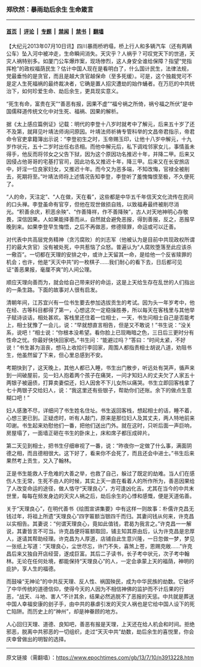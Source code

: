 ### 郑欣然：暴雨劫后余生 生命箴言

---

#### [首页](../../../..?n3913228) &nbsp;|&nbsp; [评论](../../../../../epoch-comment?n3913228) &nbsp;|&nbsp; [专题](../../../../../epoch-special?n3913228) &nbsp;|&nbsp; [禁闻](../../../../../epoch-news?n3913228) &nbsp;|&nbsp; [禁书](../../../../../books?n3913228) &nbsp;|&nbsp; [翻墙](https://github.com/gfw-breaker/nogfw/blob/master/README.md?n3913228)


<div class="post_content" id="artbody" itemprop="articleBody">
 <!-- article content begin -->
 <p>
  【大纪元2013年07月10日讯】四川暴雨桥坍塌，桥上行人和多辆汽车（还有两辆公车）坠入河中被冲走，生命瞬间消失。天灾乎？人祸乎？可叹党天下的世道，天灾人祸特别多。如厦门公车爆炸案，现场惨烈，这人身安全谁给保障？指望“党指挥枪”的政权福荫民生？估计中国人现在是看明白了，什么国计民生，法律法规，党最垂怜的是贪官，而且是越大贪官越保命（至多死缓）。可是，这个独裁党可不是定人生死福祸的最终裁决者，它确是置人招灾遭劫的始作蛹者。在万厄的中共统治下，如何珍爱生命、劫后余生，更具现实意义。
 </p>
 <p>
  “死生有命，富贵在天”“善恶有报，因果不虚”“福兮祸之所倚，祸兮福之所伏”是中国儒释道传统文化中对生死、福祸、因果的解析。
 </p>
 <p>
  据《太上感应篇例证》记载：明代的李登十八岁时就考中了解元，后来五十岁了还不及第，就拜见叶靖法师询问原因。叶靖法师祈祷专管科举的文昌帝君指示，帝君命令官吏拿籍簿出示说：“李登初生之时，玉帝赐玉印，让他十八岁中解元，十九岁作状元，五十二岁时出任右丞相。而他中解元后，私下调戏邻家女儿，事情虽未得手，他反而将邻女之父告下狱，因为这个原因功名推迟十年，并降二甲。后来又因侵占他哥哥的宅基打官司，因此功名又推迟十年，降三甲。后来又在长安旅店中，奸淫一位良家妇女，又推迟十年。而今又为恶多端，不知改悔，官禄全被削去，死期将至。”叶靖法师将上述情况告知李登，李登听了羞愧悔恨至极，不久便死了。
 </p>
 <p>
  “人的命，天注定”、“人在做，天在看”，这些都是中华五千年信天文化流传在民间的口头禅。李登虽命有官亨，但他在现世做损自贱，以致福寿最终被削尽消光。“积善余庆，积恶余殃”、“作善降祥，作不善降殃”，古人对天地神明心存敬畏，深信因果。人如果能择善而从，自然就会避免恶报，得到善报，反之，恶报早晚到来。如果李登早生悔悟，之后不再做恶，修德赎罪，命运或可以迁善。
 </p>
 <p>
  对代表中共高层党务精神（贪污腐败）的刘志军（他被认为是目前中共现政权所谓打的最大贪官）没有被处死，中共惹恼了众怒。普遍认为“人腐败堕落至此应该杀一儆百”。一切都在天理的安排之中，或许上天留其一命，是给他一个反省赎罪的机会；也许，他是“天灭中共”的一枚棋子……我们耐心的看下去，日后都可见证“善恶果报，毫厘不爽”的人间公理。
 </p>
 <p>
  顺应天理向善而为，就会给自己带来好的命运，这是上天给生存在乱世的人们指出的一条生路。下面的故事对人很有启发。
 </p>
 <p>
  清朝年间，江苏宜兴有一位书生要去参加选拔贡生的考试。因为头一年岁考中，他在经、古等科目都得了第一，心想这次一定稳操胜券，所以每天在客栈里与其他举子赋诗谈话，相处甚欢。客栈里还住着一位相士，一天，书生问相士自己是否能考上，相士犹豫了一会儿，说：“早就想直言相告，但是又不敢说！”书生说：“没关系，说吧！”相士说：“你根本没希望。看你脸上已现晦暗之色，三日后三更时分有性命之忧。你最好快快回家吧。”书生问：“能避过吗？”答曰：“时间太紧，不好说！”书生甚为沮丧，想马上收拾行李回家，周围人都指责相士胡说八道，劝阻书生，他虽然留了下来，但心里总感到不安。
 </p>
 <p>
  考期快到了，这天晚上，其他人都已入睡，书生出门散步，听远处有哭声，循声来到一间破屋前，见一妇人抱着两个孩子在痛哭，一问才知妇人的丈夫欠了人家五十两银子被逼债，打算卖妻偿还，妇人因舍不下儿女所以痛哭。书生立即回客栈拿了七十两银子交给妇人，说：“我这里还有些银子，帮助你们还账。余下的做点生意糊口吧！”
 </p>
 <p>
  妇人感激不尽，详细问了书生姓名住址。书生返回客栈，想起相士的话，睡不着，心想三更已到。正疑虑时，听有人敲门，原来是那位妇人及其丈夫，两人特地前来叩谢。书生起来劝慰他们一番，把他们送出门外。就在这时，只听后面一声巨响，房屋塌了，一面墙正砸在书生的卧床上，床和席子都压成碎片。
 </p>
 <p>
  第二天见到相士，把书生仔细审视了一番，说：“昨夜你一定做了什么事，满面阴德之相，而且德相很大。这下好了，看来你不会死了，而且还会中进士。”书生后来果然考上贡生，又入了翰林。
 </p>
 <p>
  正是书生能救人于危难的大善之举，也救了自己，躲过了既定的劫难。当人们在感伤人生无常，生死不由人的时候，其实上天一直在看着人的所作所为，善恶因果给了人改变命运的途径，做人恪守“天理良心”，方可逢凶化吉。尤其在当今的中共末世里，每每在频发身边的天灾人祸之后，劫后余生的心悸和感慨，便是天道佑善。
 </p>
 <p>
  关于“天理良心”，在明代善书《绘图宣讲集要》中有这样一则故事：朴儒许克昌无钱过年，将祖上所遗“天理良心”四字匾额当银四千而归。其妻问钱从何来，许克昌以实相告。其妻说：“何谓天理良心，竟如此值钱，君曷为我言之。”许克昌一一解说，其妻皆言不可当。许克昌便将匾额取回，铺主知其原由后，认为许克昌是忠厚人，遂请其帮助经理。许克昌为人厚道，店铺自此生意兴隆，一日忽做一梦，梦见一张纸上写道：“天理良心，尘世尽忘，许门不失，喜煞上苍，恩赐克敞……”许克昌后来又独自开店经营，遂成巨富。其后二子读书，长子考中状元，次子考中翰林。无论在任何处境，都能保持“天理良心”的人，一定会承蒙上天的福荫，神明的庇护，享人生的福德。
 </p>
 <p>
  而鼓噪“无神论”的中共反天理、反人性、祸国殃民，成为中华民族的劫数。它破坏了中华传统的道德信仰，使得今天的人因为不相信神佛的监护而不计后果的行恶，“战天、斗地、害人”不计其余，结果必然逃脱不了恶报的天惩。中共就是葬送中国人幸福安康的刽子手，由中共的暴虐引发的天灾人祸也是它给中国人设下的死亡陷阱。而历史上的“神州”，却是神眷顾的地方。
 </p>
 <p>
  人心回归天理、道德、良知吧，善恶有报是天理，上天还在给人机会和时间。拒绝邪恶，脱离中共邪恶的一切组织，走过“天灭中共”劫数，劫后余生的喜悦里，你会庆幸曾做出的明智的选择。
 </p>
 <!-- article content end -->
 <div id="below_article_ad">
 </div>
</div>


---

原文链接（需翻墙）：https://www.epochtimes.com/gb/13/7/10/n3913228.htm